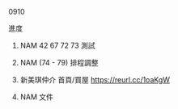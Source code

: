 0910

進度

1. NAM 42 67 72 73 測試

2. NAM (74 - 79) 排程調整

3. 新美琪仲介 首頁/買屋 https://reurl.cc/1oaKgW

4. NAM 文件
